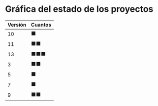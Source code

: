 # Gráfica del estado de los proyectos


| Versión | Cuantos               |
|---------|-----------------------|
| 10 | ⬛|
| 11 | ⬛⬛|
| 13 | ⬛⬛⬛|
| 3 | ⬛⬛|
| 5 | ⬛|
| 7 | ⬛|
| 9 | ⬛⬛|

